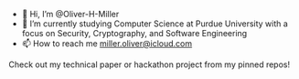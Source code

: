 - 👋 Hi, I’m @Oliver-H-Miller
- 👀 I’m currently studying Computer Science at Purdue University with a focus on Security, Cryptography, and Software Engineering
- 📫 How to reach me miller.oliver@icloud.com

Check out my technical paper or hackathon project from my pinned repos!
<!---
Oliver-H-Miller/Oliver-H-Miller is a ✨ special ✨ repository because its `README.md` (this file) appears on your GitHub profile.
You can click the Preview link to take a look at your changes.
--->
